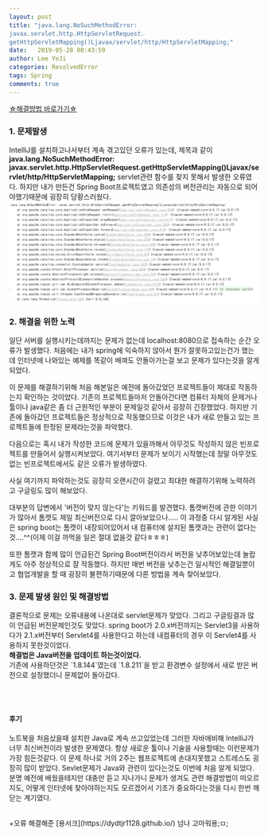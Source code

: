 ```yaml
---
layout: post
title: "java.lang.NoSuchMethodError:
javax.servlet.http.HttpServletRequest.
getHttpServletMapping()Ljavax/servlet/http/HttpServletMapping;"
date:   2019-05-28 08:43:59
author: Lee YeJi
categories: ResolvedError
tags: Spring
comments: true
---
```


<a href="#solution" text-decoration:none >☆해결방법 바로가기☆</a>
<br>

### 1. 문제발생
IntelliJ를 설치하고나서부터 계속 겪고있던 오류가 있는데, 제목과 같이
<b>java.lang.NoSuchMethodError: javax.servlet.http.HttpServletRequest.getHttpServletMapping()Ljavax/servlet/http/HttpServletMapping;</b>
servlet관련 함수를 찾지 못해서 발생한 오류였다. 하지만 내가 만든건 Spring Boot프로젝트였고 의존성의 버전관리는 자동으로 되어야했기때문에 굉장히 당황스러웠다. 
<img src="/image/Error/springboot_version_error/nosuchmethod.PNG">

### 2. 해결을 위한 노력
일단 서버를 실행시키는데까지는 문제가 없는데 localhost:8080으로 접속하는 순간 오류가 발생했다.
처음에는 내가 spring에 익숙하지 않아서 뭔가 잘못하고있는건가 했는데 인터넷에 나와있는 예제를 똑같이 배껴도 안돌아가는걸 보고 문제가 있다는것을 알게되었다.

이 문제를 해결하기위해 처음 해본일은 예전에 돌아갔었던 프로젝트들이 제대로 작동하는지 확인하는 것이었다. 기존의 프로젝트들마저 안돌아간다면 컴퓨터 자체의 문제거나 툴이나 java같은 좀 더 근원적인 부분이 문제일것 같아서 굉장히 긴장했었다. 
하지만 기존에 돌아갔던 프로젝트들은 정상적으로 작동했으므로 이것은 내가 새로 만들고 있는 프로젝트들에 한정된 문제라는것을 파악했다.

다음으로는 혹시 내가 작성한 코드에 문제가 있을까해서 아무것도 작성하지 않은 빈프로젝트를 만들어서 실행시켜보았다. 여기서부터 문제가 보이기 시작했는데 정말 아무것도 없는 빈프로젝트에서도 같은 오류가 발생하였다.

사실 여기까지 파악하는것도 굉장히 오랜시간이 걸렸고 최대한 해결하기위해 노력하려고 구글링도 많이 해보았다.

대부분의 답변에서 '버전이 맞지 않는다'는 키워드를 발견했다. 톰캣버전에 관한 이야기가 많아서 톰캣도 제일 최신버전으로 다시 깔아보았으나..... 이 과정중 다시 알게된 사실은 spring boot는 톰캣이 내장되어있어서 내 컴퓨터에 설치된 톰캣과는 관련이 없다는것....^^(이제 이걸 까먹을 일은 절대 없을것 같다ㅎㅎㅎ)

또한 톰캣과 함께 많이 언급된건 Spring Boot버전이라서 버전을 낮추어보았는데 놀랍게도 아주 정상적으로 잘 작동했다. 하지만 매번 버전을 낮추는건 일시적인 해결일뿐이고 협업개발을 할 때 굉장히 불편하기때문에 다른 방법을 계속 찾아보았다.

<h3 id="solution">3. 문제 발생 원인 및 해결방법</h3>
결론적으로 문제는 오류내용에 나온대로 servlet문제가 맞았다. 그리고 구글링결과 많이 언급된 버전문제인것도 맞았다. spring boot가 2.0.x버전까지는 Servlet3을 사용하다가 2.1.x버전부터 Servlet4를 사용한다고 하는데 내컴퓨터의 경우 이 Servlet4를 사용하지 못한것이었다.
<br>
<b>해결법은 Java버전을 업데이트 하는것이었다.</b>
<br>
기존에 사용하던것은 `1.8.144`였는데 `1.8.211`을 받고 환경변수 설정에서 새로 받은 버전으로 설정했더니 문제없이 돌아갔다.<br>

<br><br>


#### 후기
<p style="text-color: gray">
노트북을 처음샀을때 설치한 Java로 계속 쓰고있었는데 그러한 자바에비해 IntelliJ가 너무 최신버전이라 발생한 문제였다. 항상 새로운 툴이나 기술을 사용할때는 이런문제가 가장 힘든것같다. 이 문제 하나로 거의 2주는 웹프로젝트에 손대지못했고 스트레스도 굉장히 많이 받았다. Sevlet문제가 Java와 관련이 있다는것도 이번에 처음 알게 되었다. 분명 예전에 배웠을테지만 대충만 듣고 지나가니 문제가 생겨도 관련 해결방법이 떠오르지도, 어떻게 인터넷에 찾아야하는지도 모르겠어서 기초가 중요하다는것을 다시 한번 깨닫는 계기였다.
</p>
<br>
+오류 해결해준 [용서크](https://dydtjr1128.github.io/) 넘나 고마워용;ㅁ;
 